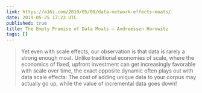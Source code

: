```yaml
---
link: https://a16z.com/2019/05/09/data-network-effects-moats/
date: 2019-05-25 17:23 UTC
published: true
title: The Empty Promise of Data Moats – Andreessen Horowitz
tags: []
---
```


> Yet even with scale effects, our observation is that data is rarely a strong enough moat. Unlike traditional economies of scale, where the economics of fixed, upfront investment can get increasingly favorable with scale over time, the exact opposite dynamic often plays out with data scale effects: The cost of adding unique data to your corpus may actually go up, while the value of incremental data goes down!
